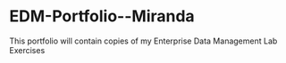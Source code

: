 # EDM-Portfolio--Miranda
This portfolio will contain copies of my Enterprise Data Management Lab Exercises
